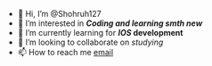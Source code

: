 - 👋 Hi, I’m @Shohruh127
- 👀 I’m interested in ***Coding and learning smth new***
- 🌱 I’m currently learning for **_IOS_ development**
- 💞️ I’m looking to collaborate on _studying_
- 📫 How to reach me [email](ramazonovshohruxbek111@gmail.com)

<!---
Shohruh127/Shohruh127 is a ✨ special ✨ repository because its `README.md` (this file) appears on your GitHub profile.
You can click the Preview link to take a look at your changes.
--->
